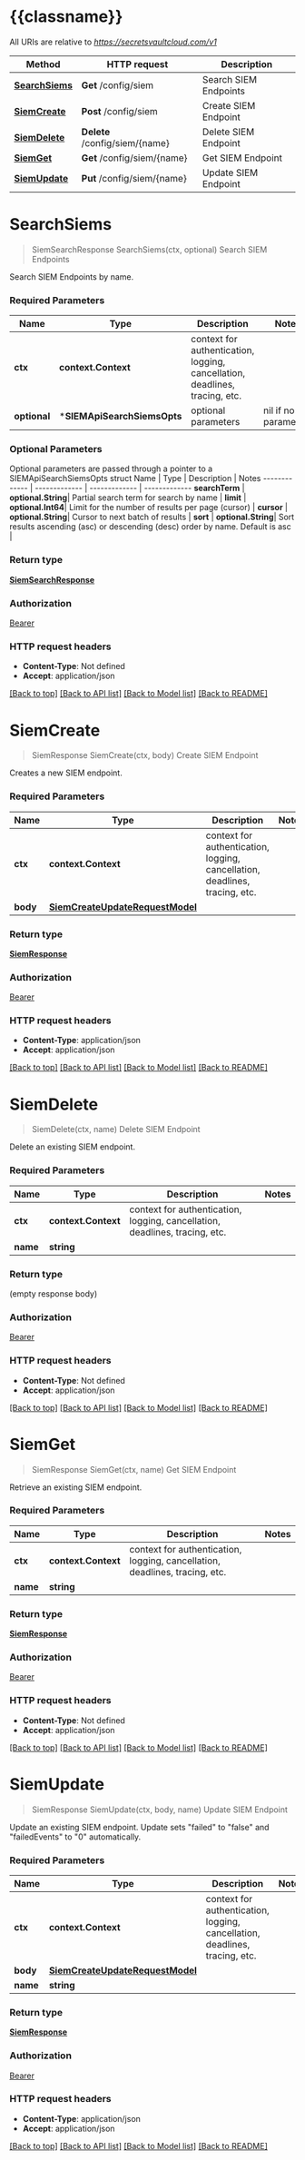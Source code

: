 # {{classname}}

All URIs are relative to *https://secretsvaultcloud.com/v1*

Method | HTTP request | Description
------------- | ------------- | -------------
[**SearchSiems**](SIEMApi.md#SearchSiems) | **Get** /config/siem | Search SIEM Endpoints
[**SiemCreate**](SIEMApi.md#SiemCreate) | **Post** /config/siem | Create SIEM Endpoint
[**SiemDelete**](SIEMApi.md#SiemDelete) | **Delete** /config/siem/{name} | Delete SIEM Endpoint
[**SiemGet**](SIEMApi.md#SiemGet) | **Get** /config/siem/{name} | Get SIEM Endpoint
[**SiemUpdate**](SIEMApi.md#SiemUpdate) | **Put** /config/siem/{name} | Update SIEM Endpoint

# **SearchSiems**
> SiemSearchResponse SearchSiems(ctx, optional)
Search SIEM Endpoints

Search SIEM Endpoints by name.

### Required Parameters

Name | Type | Description  | Notes
------------- | ------------- | ------------- | -------------
 **ctx** | **context.Context** | context for authentication, logging, cancellation, deadlines, tracing, etc.
 **optional** | ***SIEMApiSearchSiemsOpts** | optional parameters | nil if no parameters

### Optional Parameters
Optional parameters are passed through a pointer to a SIEMApiSearchSiemsOpts struct
Name | Type | Description  | Notes
------------- | ------------- | ------------- | -------------
 **searchTerm** | **optional.String**| Partial search term for search by name | 
 **limit** | **optional.Int64**| Limit for the number of results per page (cursor) | 
 **cursor** | **optional.String**| Cursor to next batch of results | 
 **sort** | **optional.String**| Sort results ascending (asc) or descending (desc) order by name. Default is asc | 

### Return type

[**SiemSearchResponse**](SiemSearchResponse.md)

### Authorization

[Bearer](../README.md#Bearer)

### HTTP request headers

 - **Content-Type**: Not defined
 - **Accept**: application/json

[[Back to top]](#) [[Back to API list]](../README.md#documentation-for-api-endpoints) [[Back to Model list]](../README.md#documentation-for-models) [[Back to README]](../README.md)

# **SiemCreate**
> SiemResponse SiemCreate(ctx, body)
Create SIEM Endpoint

Creates a new SIEM endpoint.

### Required Parameters

Name | Type | Description  | Notes
------------- | ------------- | ------------- | -------------
 **ctx** | **context.Context** | context for authentication, logging, cancellation, deadlines, tracing, etc.
  **body** | [**SiemCreateUpdateRequestModel**](SiemCreateUpdateRequestModel.md)|  | 

### Return type

[**SiemResponse**](SiemResponse.md)

### Authorization

[Bearer](../README.md#Bearer)

### HTTP request headers

 - **Content-Type**: application/json
 - **Accept**: application/json

[[Back to top]](#) [[Back to API list]](../README.md#documentation-for-api-endpoints) [[Back to Model list]](../README.md#documentation-for-models) [[Back to README]](../README.md)

# **SiemDelete**
> SiemDelete(ctx, name)
Delete SIEM Endpoint

Delete an existing SIEM endpoint.

### Required Parameters

Name | Type | Description  | Notes
------------- | ------------- | ------------- | -------------
 **ctx** | **context.Context** | context for authentication, logging, cancellation, deadlines, tracing, etc.
  **name** | **string**|  | 

### Return type

 (empty response body)

### Authorization

[Bearer](../README.md#Bearer)

### HTTP request headers

 - **Content-Type**: Not defined
 - **Accept**: application/json

[[Back to top]](#) [[Back to API list]](../README.md#documentation-for-api-endpoints) [[Back to Model list]](../README.md#documentation-for-models) [[Back to README]](../README.md)

# **SiemGet**
> SiemResponse SiemGet(ctx, name)
Get SIEM Endpoint

Retrieve an existing SIEM endpoint.

### Required Parameters

Name | Type | Description  | Notes
------------- | ------------- | ------------- | -------------
 **ctx** | **context.Context** | context for authentication, logging, cancellation, deadlines, tracing, etc.
  **name** | **string**|  | 

### Return type

[**SiemResponse**](SiemResponse.md)

### Authorization

[Bearer](../README.md#Bearer)

### HTTP request headers

 - **Content-Type**: Not defined
 - **Accept**: application/json

[[Back to top]](#) [[Back to API list]](../README.md#documentation-for-api-endpoints) [[Back to Model list]](../README.md#documentation-for-models) [[Back to README]](../README.md)

# **SiemUpdate**
> SiemResponse SiemUpdate(ctx, body, name)
Update SIEM Endpoint

Update an existing SIEM endpoint. Update sets \"failed\" to \"false\" and \"failedEvents\" to \"0\" automatically.

### Required Parameters

Name | Type | Description  | Notes
------------- | ------------- | ------------- | -------------
 **ctx** | **context.Context** | context for authentication, logging, cancellation, deadlines, tracing, etc.
  **body** | [**SiemCreateUpdateRequestModel**](SiemCreateUpdateRequestModel.md)|  | 
  **name** | **string**|  | 

### Return type

[**SiemResponse**](SiemResponse.md)

### Authorization

[Bearer](../README.md#Bearer)

### HTTP request headers

 - **Content-Type**: application/json
 - **Accept**: application/json

[[Back to top]](#) [[Back to API list]](../README.md#documentation-for-api-endpoints) [[Back to Model list]](../README.md#documentation-for-models) [[Back to README]](../README.md)

